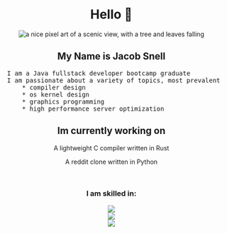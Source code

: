 <div align="center">
  <h1>Hello 👋</h1>
  <img src="https://i.imgur.com/mBOLoZc.gif" alt="a nice pixel art of a scenic view, with a tree and leaves falling"></img>


    
## My Name is Jacob Snell
<pre align="left">
  I am a Java fullstack developer bootcamp graduate
  I am passionate about a variety of topics, most prevalent being:
      * compiler design
      * os kernel design
      * graphics programming
      * high performance server optimization
</pre>

## Im currently working on
  
  <p> A lightweight C compiler written in Rust</p>
  <p> A reddit clone written in Python</p>
  <br>
  
### I am skilled in:
  <div align="center">
    <a href="https://skillicons.dev">
      <img src="https://skillicons.dev/icons?i=rust,python,java,javascript,typescript,git,linux" /><br>
      <img src="https://skillicons.dev/icons?i=angular,arduino,aws,django,html,css,eclipse" /><br>
      <img src="https://skillicons.dev/icons?i=github,gradle,heroku,mysql,postman,spring,threejs" /><br>
    </a>
  </div>

</div>
